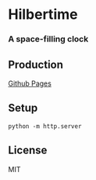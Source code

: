 # Hilbertime

### A space-filling clock

Production
----------

[Github Pages](https://jessechen.github.io/hilbertime/hilbertime.html)

Setup
-----

`python -m http.server`

License
-------

MIT
